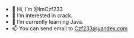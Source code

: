 - 👋 Hi, I’m @ImCzf233
- 👀 I’m interested in crack.
- 🌱 I’m currently learning Java.
- 📫 You can send email to Czf233@yandex.com
